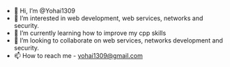- 👋 Hi, I’m @Yohai1309
- 👀 I’m interested in web development, web services, networks and security.
- 🌱 I’m currently learning how to improve my cpp skills
- 💞️ I’m looking to collaborate on web services, networks development and security.
- 📫 How to reach me - yohai1309@gmail.com

<!---
Yohai1309/Yohai1309 is a ✨ special ✨ repository because its `README.md` (this file) appears on your GitHub profile.
You can click the Preview link to take a look at your changes.
--->

